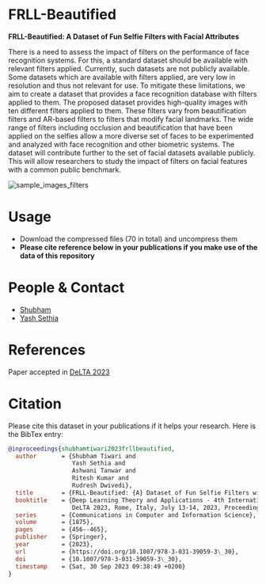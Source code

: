# FRLL-Beautified
**FRLL-Beautified: A Dataset of Fun Selfie Filters with Facial Attributes**

There is a need to assess the impact of filters on the performance of
face recognition systems. For this, a standard dataset should be available with
relevant filters applied. Currently, such datasets are not publicly available. Some
datasets which are available with filters applied, are very low in resolution and
thus not relevant for use. To mitigate these limitations, we aim to create a dataset
that provides a face recognition database with filters applied to them. The proposed dataset provides high-quality images with ten different filters applied to
them. These filters vary from beautification filters and AR-based filters to filters
that modify facial landmarks. The wide range of filters including occlusion and
beautification that have been applied on the selfies allow a more diverse set of
faces to be experimented and analyzed with face recognition and other biometric
systems. The dataset will contribute further to the set of facial datasets available
publicly. This will allow researchers to study the impact of filters on facial features with a common public benchmark.

![sample_images_filters](https://raw.githubusercontent.com/tiwarishubham635/FRLL-Beautified-A-Dataset-of-Fun-Selfie-Filters-with-Facial-Attributes/main/Pictures/face_filters.jpg)

# Usage
  - Download the compressed files (70 in total) and uncompress them
  - **Please cite reference below in your publications if you make use of the data of this repository**

# People & Contact
  - [Shubham](https://scholar.google.com/citations?view_op=list_works&hl=en&user=h4sonvYAAAAJ)
  - [Yash Sethia](https://scholar.google.com/citations?view_op=list_works&hl=en&authuser=4&user=_YSflJcAAAAJ)

# References
  Paper accepted in [DeLTA 2023](https://delta.scitevents.org/Home.aspx)

# Citation

Please cite this dataset in your publications if it helps your research. Here is the BibTex entry:
```BibTeX
@inproceedings{shubhamtiwari2023frllbeautified,
  author       = {Shubham Tiwari and
                  Yash Sethia and
                  Ashwani Tanwar and
                  Ritesh Kumar and
                  Rudresh Dwivedi},
  title        = {FRLL-Beautified: {A} Dataset of Fun Selfie Filters with Facial Attributes},
  booktitle    = {Deep Learning Theory and Applications - 4th International Conference,
                  DeLTA 2023, Rome, Italy, July 13-14, 2023, Proceedings},
  series       = {Communications in Computer and Information Science},
  volume       = {1875},
  pages        = {456--465},
  publisher    = {Springer},
  year         = {2023},
  url          = {https://doi.org/10.1007/978-3-031-39059-3\_30},
  doi          = {10.1007/978-3-031-39059-3\_30},
  timestamp    = {Sat, 30 Sep 2023 09:38:49 +0200}
}
```
